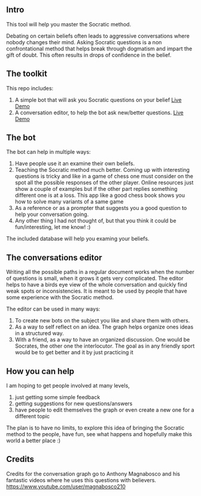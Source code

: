 ## Intro

This tool will help you master the Socratic method.

Debating on certain beliefs often leads to aggressive conversations where nobody changes their mind. Asking Socratic questions is a non confrontational method that helps break through dogmatism and impart the gift of doubt. This often results in drops of confidence in the belief.

## The toolkit

This repo includes:

1) A simple bot that will ask you Socratic questions on your belief [Live Demo](https://aguaviva.github.io/SEMap/BeliefExplorer.html)
2) A conversation editor, to help the bot ask new/better questions. [Live Demo](https://aguaviva.github.io/SEMap/SEMap.html)

## The bot

The bot can help in multiple ways:

1) Have people use it an examine their own beliefs. 
2) Teaching the Socratic method much better. Coming up with interesting questions is tricky and like in a game of chess one must consider on the spot all the possible responses of the other player. Online resources just show a couple of examples but if the other part replies something different one is at a loss. This app like a good chess book shows you how to solve many variants of a same game
3) As a reference or as a prompter that suggests you a good question to help your conversation going.
4) Any other thing I had not thought of, but that you think it could be fun/interesting, let me know! :)

The included database will help you examing your beliefs. 

## The conversations editor

Writing all the possible paths in a regular document works when the number of questions is small, when it grows it gets very complicated. The editor helps to have a birds eye view of the whole conversation and quickly find weak spots or inconsistencies. It is meant to be used by people that have some experience with the Socratic method. 

The editor can be used in many ways:
1) To create new bots on the subject you like and share them with others. 
2) As a way to self reflect on an idea. The graph helps organize ones ideas in a structured way.
3) With a friend, as a way to have an organized discussion. One would be Socrates, the other one the interlocutor. The goal as in any friendly sport would be to get better and it by just practicing it

## How you can help

 I am hoping to get people involved at many levels, 
 
 1) just getting some simple feedback
 2) getting suggestions for new questions/answers
 3) have people to edit themselves the graph or even create a new one for a different topic 

The plan is to have no limits, to explore this idea of bringing the Socratic method to the people, have fun, see what happens and hopefully make this world a better place :)

## Credits

Credits for the conversation graph go to Anthony Magnabosco and his fantastic videos where he uses this questions with believers. https://www.youtube.com/user/magnabosco210 
